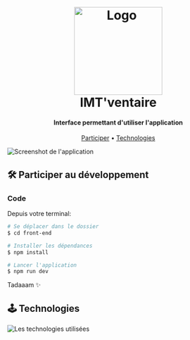 <h1 align="center">
    <br>
        <img src="/public/logo.png" alt="Logo" width="200">
    <br>
    IMT'ventaire
</h1>

<h4 align="center">Interface permettant d'utiliser l'application</h4>

<p align="center">
  <a href="#🛠️-participer-au-développement">Participer</a> •
  <a href="#🕹️-technologies">Technologies</a>
</p>

![Screenshot de l'application](/public/preview.png)

## 🛠️ Participer au développement

### Code

Depuis votre terminal:

```bash
# Se déplacer dans le dossier
$ cd front-end

# Installer les dépendances
$ npm install

# Lancer l'application
$ npm run dev
```

Tadaaam ✨

## 🕹️ Technologies

<img src="https://skillicons.dev/icons?i=react,tailwind,vite" alt="Les technologies utilisées" />
